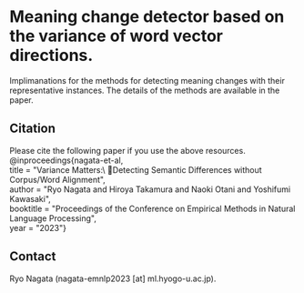 # Meaning change detector based on the variance of word vector directions.
Implimanations for the methods for detecting meaning changes with their representative instances. The details of the methods are available in the paper.

## Citation
Please cite the following paper if you use the above resources.  
@inproceedings\{nagata-et-al,   
 title = "Variance Matters\:\ Detecting Semantic Differences without Corpus/Word Alignment",  
 author = "Ryo Nagata and Hiroya Takamura and Naoki Otani and Yoshifumi Kawasaki",  
 booktitle = "Proceedings of the Conference on Empirical Methods in Natural Language Processing",  
 year = "2023"\}  

## Contact
Ryo Nagata (nagata-emnlp2023 [at] ml.hyogo-u.ac.jp).
